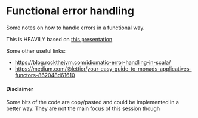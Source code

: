 # Functional error handling

Some notes on how to handle errors in a functional way.

This is HEAVILY based on [this presentation](https://speakerdeck.com/raulraja/functional-error-handling)

Some other useful links:
- https://blog.rockthejvm.com/idiomatic-error-handling-in-scala/
- https://medium.com/@lettier/your-easy-guide-to-monads-applicatives-functors-862048d61610


#### Disclaimer
Some bits of the code are copy/pasted and could be implemented in a better way. They are not the main focus of this
session though